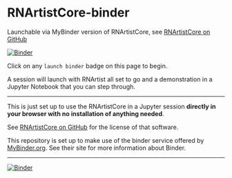 # RNArtistCore-binder
Launchable via MyBinder version of RNArtistCore,  see [RNArtistCore on GitHub](https://github.com/fjossinet/RNArtistCore)

[![Binder](https://mybinder.org/badge_logo.svg)](https://mybinder.org/v2/gh/fomightez/RNArtistCore-binder/HEAD?filepath=rnartistcore_demo.ipynb)

Click on any `launch binder` badge on this page to begin.

A session will launch with RNArtist all set to go and a demonstration in a Jupyter Notebook that you can step through.

-----

This is just set up to use the RNArtistCore in a Jupyter session **directly in your browser with no installation of anything needed**.

See [RNArtistCore on GitHub](https://github.com/fjossinet/RNArtistCore) for the license of that software.

This repository is set up to make use of the binder service offered by [MyBinder.org](https://mybinder.org/). See their site for more information about Binder.

-----

[![Binder](https://mybinder.org/badge_logo.svg)](https://mybinder.org/v2/gh/fomightez/RNArtistCore-binder/HEAD?filepath=rnartistcore_demo.ipynb)